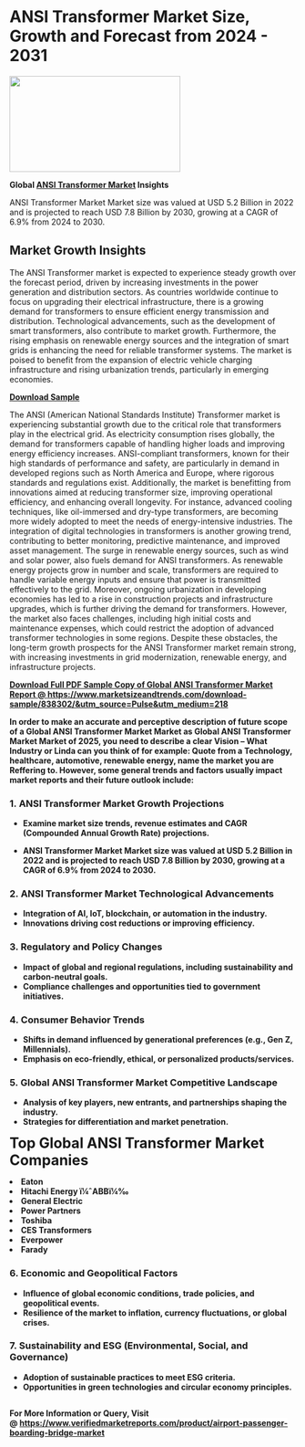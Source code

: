 <H1>ANSI Transformer Market Size, Growth and Forecast from 2024 - 2031</H1><img class="aligncenter size-medium wp-image-584254" src="https://thirdeyenews.in/wp-content/uploads/2024/09/Global-Market-Research-300x168.jpeg" alt="" width="300" height="168" /><p><strong>Global&nbsp;<a href="https://www.marketsizeandtrends.com/download-sample/838302/&amp;utm_source=Pulse&amp;utm_medium=218">ANSI Transformer Market</a> Insights</strong></p><p>ANSI Transformer Market Market size was valued at USD 5.2 Billion in 2022 and is projected to reach USD 7.8 Billion by 2030, growing at a CAGR of 6.9% from 2024 to 2030.</p><p><h2>Market Growth Insights</h2> <p>The ANSI Transformer market is expected to experience steady growth over the forecast period, driven by increasing investments in the power generation and distribution sectors. As countries worldwide continue to focus on upgrading their electrical infrastructure, there is a growing demand for transformers to ensure efficient energy transmission and distribution. Technological advancements, such as the development of smart transformers, also contribute to market growth. Furthermore, the rising emphasis on renewable energy sources and the integration of smart grids is enhancing the need for reliable transformer systems. The market is poised to benefit from the expansion of electric vehicle charging infrastructure and rising urbanization trends, particularly in emerging economies.</p> <p><strong><a href="#">Download Sample</a></strong></p> <p>The ANSI (American National Standards Institute) Transformer market is experiencing substantial growth due to the critical role that transformers play in the electrical grid. As electricity consumption rises globally, the demand for transformers capable of handling higher loads and improving energy efficiency increases. ANSI-compliant transformers, known for their high standards of performance and safety, are particularly in demand in developed regions such as North America and Europe, where rigorous standards and regulations exist. Additionally, the market is benefitting from innovations aimed at reducing transformer size, improving operational efficiency, and enhancing overall longevity. For instance, advanced cooling techniques, like oil-immersed and dry-type transformers, are becoming more widely adopted to meet the needs of energy-intensive industries. The integration of digital technologies in transformers is another growing trend, contributing to better monitoring, predictive maintenance, and improved asset management. The surge in renewable energy sources, such as wind and solar power, also fuels demand for ANSI transformers. As renewable energy projects grow in number and scale, transformers are required to handle variable energy inputs and ensure that power is transmitted effectively to the grid. Moreover, ongoing urbanization in developing economies has led to a rise in construction projects and infrastructure upgrades, which is further driving the demand for transformers. However, the market also faces challenges, including high initial costs and maintenance expenses, which could restrict the adoption of advanced transformer technologies in some regions. Despite these obstacles, the long-term growth prospects for the ANSI Transformer market remain strong, with increasing investments in grid modernization, renewable energy, and infrastructure projects. <p><strong><a href="#"></p><p><span class=""><strong>Download Full PDF Sample Copy of Global ANSI Transformer Market Report</strong> @ <a href="https://www.marketsizeandtrends.com/download-sample/838302/&amp;utm_source=Pulse&amp;utm_medium=218" target="_blank">https://www.marketsizeandtrends.com/download-sample/838302/&amp;utm_source=Pulse&amp;utm_medium=218</a></span></p><p>In order to make an accurate and perceptive description of future scope of a Global&nbsp;ANSI Transformer Market Market as Global&nbsp;ANSI Transformer Market Market of 2025, you need to describe a clear Vision &ndash; What Industry or Linda can you think of for example: Quote from a Technology, healthcare, automotive, renewable energy, name the market you are Reffering to. However, some general trends and factors usually impact market reports and their future outlook include:</p><h3>1.&nbsp;<strong>ANSI Transformer Market Growth Projections</strong></h3><ul><li>Examine market size trends, revenue estimates and CAGR (Compounded Annual Growth Rate) projections.</li><li><p>ANSI Transformer Market Market size was valued at USD 5.2 Billion in 2022 and is projected to reach USD 7.8 Billion by 2030, growing at a CAGR of 6.9% from 2024 to 2030.</p></li></ul><h3>2.&nbsp;<strong>ANSI Transformer Market Technological Advancements</strong></h3><ul><li>Integration of AI, IoT, blockchain, or automation in the industry.</li><li>Innovations driving cost reductions or improving efficiency.</li></ul><h3>3.&nbsp;<strong>Regulatory and Policy Changes</strong></h3><ul><li>Impact of global and regional regulations, including sustainability and carbon-neutral goals.</li><li>Compliance challenges and opportunities tied to government initiatives.</li></ul><h3>4.&nbsp;<strong>Consumer Behavior Trends</strong></h3><ul><li>Shifts in demand influenced by generational preferences (e.g., Gen Z, Millennials).</li><li>Emphasis on eco-friendly, ethical, or personalized products/services.</li></ul><h3>5.&nbsp;<strong>Global ANSI Transformer Market Competitive Landscape</strong></h3><ul><li>Analysis of key players, new entrants, and partnerships shaping the industry.</li><li>Strategies for differentiation and market penetration.</li></ul><p data-pm-slice="1 1 []"><span style="color: inherit; font-family: inherit; font-size: 25px;">Top Global ANSI Transformer Market Companies</span></p><div class="" data-test-id=""><p><li>Eaton</li><li> Hitachi Energy ï¼ˆABBï¼‰</li><li> General Electric</li><li> Power Partners</li><li> Toshiba</li><li> CES Transformers</li><li> Everpower</li><li> Farady</li></p></div><h3>6.&nbsp;<strong>Economic and Geopolitical Factors</strong></h3><ul><li>Influence of global economic conditions, trade policies, and geopolitical events.</li><li>Resilience of the market to inflation, currency fluctuations, or global crises.</li></ul><h3>7.&nbsp;<strong>Sustainability and ESG (Environmental, Social, and Governance)</strong></h3><ul><li>Adoption of sustainable practices to meet ESG criteria.</li><li>Opportunities in green technologies and circular economy principles.</li></ul><h2><strong style="font-size: 14px;">For More Information or Query, Visit @&nbsp;</strong><a style="background-color: #ffffff; font-size: 14px;" href="https://www.marketsizeandtrends.com/report/ansi-transformer-market/" target="_blank">https://www.verifiedmarketreports.com/product/airport-passenger-boarding-bridge-market</a></h2>
